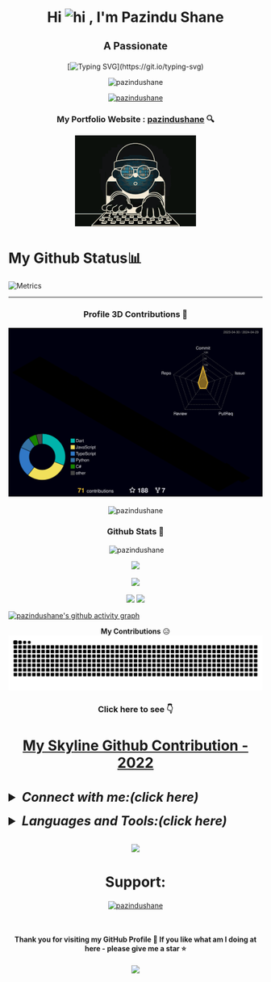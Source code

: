 <h1 align="center">Hi <img src="https://user-images.githubusercontent.com/1303154/88677602-1635ba80-d120-11ea-84d8-d263ba5fc3c0.gif" width="40px" height="40px" alt="hi">
, I'm Pazindu Shane</h1>
<h3 align="center" style="font-size: 20px">
A Passionate
</h3>
<div align="center">

[![Typing SVG](https://readme-typing-svg.herokuapp.com?font=Nunito&size=25&duration=4000&color=1B78B2&background=EB00FF00&center=true&vCenter=true&width=250&lines=FullStack+Developer;UI%2FUX++Designer;)](https://git.io/typing-svg)

</div>


<p align="center"> <img src="https://komarev.com/ghpvc/?username=pazindushane&label=Profile%20views&color=0e75b6&style=flat" alt="pazindushane" /> </p>

<p align="center"> <a href="https://github.com/ryo-ma/github-profile-trophy"><img src="https://github-profile-trophy.vercel.app/?username=pazindushane&row=1&column=7" alt="pazindushane" /></a> </p>

<div align="center">

### My Portfolio Website : [pazindushane](https://pazindushane.github.io/) 🔍

</div>

<div align="center">

![image](https://github.com/pazindushane/pazindushane/blob/master/assets/ppimage.gif)
</div>

# My Github Status📊
![Metrics](https://metrics.lecoq.io/pazindushane?template=classic&achievements=1&pagespeed=1&base.indepth=false&base.hireable=false&achievements.threshold=C&achievements.secrets=true&achievements.display=compact&achievements.limit=0&pagespeed.url=.user.website&pagespeed.detailed=false&pagespeed.screenshot=false&pagespeed.pwa=false&config.timezone=Asia%2FColombo)
**** 

<div align="center">

<h3 align="center">
  Profile 3D Contributions 🔰
</h3>

![profile 3d](https://github.com/pazindushane/pazindushane/blob/master/profile-3d-contrib/profile-night-rainbow.svg)

</div>

<p align="center"><img align="center" src="https://github-readme-stats.vercel.app/api/top-langs?username=pazindushane&show_icons=true&locale=en&layout=compact" alt="pazindushane" /></p>


<h3 align="center">
Github Stats 🧐
</h3>
<p align="center">&nbsp;<img align="center" src="https://github-readme-stats.vercel.app/api?username=pazindushane&theme=chartreuse-dark&show_icons=true&locale=en" alt="pazindushane" /></p>


<p align="center"> <img src="https://github-readme-streak-stats.herokuapp.com?user=pazindushane&theme=ads-juicy-fresh&date_format=M%20j%5B%2C%20Y%5D"/> </p>
<p align="center"> <img src="https://github-profile-summary-cards.vercel.app/api/cards/profile-details?username=pazindushane&theme=github_dark"/> </p>

<div align="center">
<img src="https://github-profile-summary-cards.vercel.app/api/cards/stats?username=pazindushane&theme=github_dark"/>
<img src="https://github-profile-summary-cards.vercel.app/api/cards/productive-time?username=pazindushane&theme=github_dark"/>
</div>

<p align="center"> 

[![pazindushane's github activity graph](https://activity-graph.herokuapp.com/graph?username=pazindushane&theme=gotham)](https://github.com/pazindushane/github-readme-activity-graph&theme=github)

</p>

<div align="center">

**My Contributions** 😥 <br>
![snake](https://github.com/pazindushane/pazindushane/blob/main/github-contribution-grid-snake.svg)
</div>

  <h3 align="center">Click here to see 👇</h3>
  <p align="center">
  <a href="https://skyline.github.com/pazindushane/2022" target="_blank">
    <h1 align="center"> My Skyline Github Contribution - 2022 </h1>
<!--     <img height="400" width="auto" src="./Skyline-Github-Contributons/Skyline-Github-Contributon-2022.gif" alt="Skyline Github Contributon 2022" /> -->
  </a>
  </p>
<br>

<details >
<summary style="font-size: 25px;font-weight: bold"><i >Connect with me:(click here)</i></summary>
<br>
<p style="text-align: center">
<a href="https://codepen.io/pazindu_shane" target="blank"><img align="center" src="https://camo.githubusercontent.com/a79c8028a36e9021ee36a97ea7c8077f69d5f1296d48ec593e95cfa6db33e2a5/68747470733a2f2f6564656e742e6769746875622e696f2f537570657254696e7949636f6e732f696d616765732f7376672f636f646570656e2e737667" alt="pazindu_shane" height="30" width="40" /></a>
<a href="https://dev.to/pazindu_shane_" target="blank"><img align="center" src="https://camo.githubusercontent.com/6cc90061976bcd4d1a61a6c76b818538b5a65754f7b7b8068fe0fa49a09def8f/68747470733a2f2f6564656e742e6769746875622e696f2f537570657254696e7949636f6e732f696d616765732f7376672f6465765f746f2e737667" alt="pazindu_shane_" height="30" width="40" /></a>
<a href="https://twitter.com/pazindu_shane_" target="blank"><img align="center" src="https://camo.githubusercontent.com/35b0b8bfbd8840f35607fb56ad0a139047fd5d6e09ceb060c5c6f0a5abd1044c/68747470733a2f2f6564656e742e6769746875622e696f2f537570657254696e7949636f6e732f696d616765732f7376672f747769747465722e737667" alt="pazindu_shane_" height="30" width="40" /></a>
<a href="https://www.linkedin.com/in/pasindu-dilmin-weerasinghe-68778913b/" target="blank"><img align="center" src="https://github.com/anirudhbelwadi/anirudhbelwadi/blob/master/images/linkedin.png" alt="pasindu dilmin weerasinghe" height="30" width="30" /></a>
<a href="https://stackoverflow.com/users/10354364/pazindu-shane" target="blank"><img align="center" src="https://camo.githubusercontent.com/ad1dcdc76b0be1423e54a791d31311e91e8e89bb8492be214cfc3390e24c323d/68747470733a2f2f6564656e742e6769746875622e696f2f537570657254696e7949636f6e732f696d616765732f7376672f737461636b6f766572666c6f772e737667" alt="https://stackoverflow.com/users/10354364/pazindu-shane" height="30" width="40" /></a>
<a href="https://codesandbox.com/pazindu_shane_" target="blank"><img align="center" src="https://avatars.githubusercontent.com/u/32880324?s=280&v=4" alt="pazindu_shane_" height="40" width="40" /></a>
<a href="https://www.kaggle.com/pazindushane" target="blank"><img align="center" src="https://camo.githubusercontent.com/96313f84e4c257e753560f701e77c29697410d36bbd327294980f90451fcb1bc/68747470733a2f2f6564656e742e6769746875622e696f2f537570657254696e7949636f6e732f696d616765732f7376672f6b6167676c652e737667" alt="pazindu_shane_" height="30" width="40" /></a>
<a href="https://www.facebook.com/profile.php?id=100063546948213" target="blank"><img align="center" src="https://cdn.jsdelivr.net/gh/devicons/devicon/icons/facebook/facebook-original.svg" alt="pazindu shane" height="30" width="40" /></a>
<a href="https://instagram.com/pazindu_shane_" target="blank"><img align="center" src="https://github.com/anirudhbelwadi/anirudhbelwadi/blob/master/images/insta.png" alt="pazindu_shane_" height="30" width="30" /></a>
<a href="https://dribbble.com/pazindushane" target="blank"><img align="center" src="https://camo.githubusercontent.com/ad020ac08fdbf9becdb52a0d5e18ec3eff97c297d8c7ef9f6ff06459e39fa984/68747470733a2f2f6564656e742e6769746875622e696f2f537570657254696e7949636f6e732f696d616765732f7376672f6472696262626c652e737667" alt="pazindushane" height="30" width="40" /></a>
<a href="https://www.behance.net/pasindudilmin" target="blank"><img align="center" src="https://camo.githubusercontent.com/5c226d2c2cfb684a65f35f1bf4d0564fae55466deae4c7fa88871f1b1cdfe3bf/68747470733a2f2f6564656e742e6769746875622e696f2f537570657254696e7949636f6e732f696d616765732f7376672f626568616e63652e737667" alt="pasindudilmin" height="30" width="40" /></a>
<a href="https://medium.com/@shanepazindu7399" target="blank"><img align="center" src="https://camo.githubusercontent.com/a583b5ce3b463c784cb87592b3da7b9b9d014d7a16adfff04b91cb1452ae4ca2/68747470733a2f2f6564656e742e6769746875622e696f2f537570657254696e7949636f6e732f696d616765732f7376672f6d656469756d2e737667" alt="@shanepazindu7399" height="30" width="40" /></a>
<a href="https://www.youtube.com/channel/UCzgCZuLvlHMXET3cLI4SJSw" target="blank"><img align="center" src="https://raw.githubusercontent.com/peterthehan/peterthehan/master/assets/youtube.svg" alt="pasindu dilmin" height="30" width="40" /></a>
<a href="https://www.codechef.com/users/pazindushane" target="blank"><img align="center" src="https://camo.githubusercontent.com/ccb5a051989c2ffe08f1923845d7611fc6f73b25d610fbebbffd300a5e79f8ed/68747470733a2f2f73332e616d617a6f6e6177732e636f6d2f636f6465636865665f7368617265642f6d6973632f66622d696d6167652d69636f6e2e706e67" alt="pazindushane" height="30" width="30" /></a>
<a href="https://www.hackerrank.com/shanepazindu7399" target="blank"><img align="center" src="https://repository-images.githubusercontent.com/253395053/f2f38a80-8182-11ea-8059-91f14f9a3274" alt="shanepazindu7399" height="30" width="30" /></a>
<a href="https://codeforces.com/profile/pazindu_shane_" target="blank"><img align="center" src="https://cdn.jsdelivr.net/npm/simple-icons@5.0.0/icons/codeforces.svg" alt="pazindu_shane_" height="30" width="25" /></a>
<a href="https://www.leetcode.com/shanepazindu7399" target="blank"><img align="center" src="https://cdn.jsdelivr.net/npm/simple-icons@5.0.0/icons/leetcode.svg" alt="shanepazindu7399" height="30" width="30" /></a>
<a href="https://www.hackerearth.com/@shanepazindu7399" target="blank"><img align="center" src="https://avatars.githubusercontent.com/u/3033794?s=280&v=4" alt="@shanepazindu7399" height="30" width="30" /></a>
<a href="https://auth.geeksforgeeks.org/user/shanepazindu7399" target="blank"><img align="center" src="https://repository-images.githubusercontent.com/316977774/4387a600-3283-11eb-97db-982ce65aa0f1" alt="shanepazindu7399" height="30" width="30" /></a>
<a href="https://www.topcoder.com/members/pasindudilmin" target="blank"><img align="center" src="https://avatars.githubusercontent.com/u/4291571?s=280&v=4" alt="pasindudilmin" height="30" width="30" /></a>
<a href="https://discord.gg/https://discord.gg/T6D3cmse" target="blank"><img align="center" src="https://raw.githubusercontent.com/peterthehan/peterthehan/master/assets/discord.svg" alt="https://discord.gg/T6D3cmse" height="30" width="40" /></a>
<a href="https://rss.com/podcasts/pazindushane/" target="blank"><img align="center" src="https://camo.githubusercontent.com/418aa0f16e95e967f0f615c71388a2b9a1a23a2dfe37532bf83ffc54c85fb7d7/68747470733a2f2f6564656e742e6769746875622e696f2f537570657254696e7949636f6e732f696d616765732f7376672f7273732e737667" alt="https://rss.com/podcasts/pazindushane/" height="30" width="40" /></a>
<a href="https://rss.com/podcasts/pazindushane/" target="blank"><img align="center" src="https://cdn.jsdelivr.net/gh/devicons/devicon/icons/slack/slack-original.svg" alt="https://rss.com/podcasts/pazindushane/" height="30" width="40" /></a>
</p>
</details>
<br>
<details >
<summary style="font-size: 25px;font-weight: bold"><i >Languages and Tools:(click here)</i></summary>
<br>
<p style="text-align: center">
<a href="https://developer.android.com" target="_blank"> <img src="https://raw.githubusercontent.com/devicons/devicon/master/icons/android/android-original-wordmark.svg" alt="android" width="40" height="40"/> </a> <a href="https://developer.android.com" target="_blank"> <img src="https://cdn.jsdelivr.net/gh/devicons/devicon/icons/androidstudio/androidstudio-original.svg" alt="android" width="40" height="40"/> </a> <a href="https://gradle.org/" target="_blank"> <img src="https://cdn.jsdelivr.net/gh/devicons/devicon/icons/gradle/gradle-plain.svg" alt="gradle" width="40" height="40"/> </a> <a href="https://angular.io" target="_blank"> <img src="https://raw.githubusercontent.com/devicons/devicon/master/icons/angularjs/angularjs-original-wordmark.svg" alt="angularjs" width="40" height="40"/> </a> <a href="https://angular.io" target="_blank"> <img src="https://cdn.jsdelivr.net/gh/devicons/devicon/icons/angularjs/angularjs-original.svg" alt="angularjs" width="40" height="40"/> </a> <a href="https://getbootstrap.com" target="_blank"> <img src="https://raw.githubusercontent.com/devicons/devicon/master/icons/bootstrap/bootstrap-plain-wordmark.svg" alt="bootstrap" width="40" height="40"/> </a>  <a href="https://www.w3schools.com/css/" target="_blank"> <img src="https://raw.githubusercontent.com/devicons/devicon/master/icons/css3/css3-original-wordmark.svg" alt="css3" width="40" height="40"/> </a>  <a href="https://expressjs.com" target="_blank"> <img src="https://raw.githubusercontent.com/devicons/devicon/master/icons/express/express-original-wordmark.svg" alt="express" width="40" height="40"/> </a> <a href="https://www.figma.com/" target="_blank"> <img src="https://www.vectorlogo.zone/logos/figma/figma-icon.svg" alt="figma" width="40" height="40"/> </a> <a href="https://firebase.google.com/" target="_blank"> <img src="https://www.vectorlogo.zone/logos/firebase/firebase-icon.svg" alt="firebase" width="40" height="40"/> </a> <a href="https://flutter.dev" target="_blank"> <img src="https://www.vectorlogo.zone/logos/flutterio/flutterio-icon.svg" alt="flutter" width="40" height="40"/> </a> <a href="https://git-scm.com/" target="_blank"> <img src="https://www.vectorlogo.zone/logos/git-scm/git-scm-icon.svg" alt="git" width="40" height="40"/> </a> <a href="https://www.w3.org/html/" target="_blank"> <img src="https://raw.githubusercontent.com/devicons/devicon/master/icons/html5/html5-original-wordmark.svg" alt="html5" width="40" height="40"/> </a> <a href="https://www.adobe.com/in/products/illustrator.html" target="_blank"> <img src="https://www.vectorlogo.zone/logos/adobe_illustrator/adobe_illustrator-icon.svg" alt="illustrator" width="40" height="40"/> </a> <a href="https://www.java.com" target="_blank"> <img src="https://raw.githubusercontent.com/devicons/devicon/master/icons/java/java-original.svg" alt="java" width="40" height="40"/> </a> <a href="https://developer.mozilla.org/en-US/docs/Web/JavaScript" target="_blank"> <img src="https://raw.githubusercontent.com/devicons/devicon/master/icons/javascript/javascript-original.svg" alt="javascript" width="40" height="40"/> </a>  <a href="https://jquery.com/" target="_blank"> <img src="https://cdn.jsdelivr.net/gh/devicons/devicon/icons/jquery/jquery-original-wordmark.svg" alt="mongodb" width="40" height="40"/> </a>  <a href="https://www.mongodb.com/" target="_blank"> <img src="https://raw.githubusercontent.com/devicons/devicon/master/icons/mongodb/mongodb-original-wordmark.svg" alt="mongodb" width="40" height="40"/> </a> <a href="https://www.mysql.com/" target="_blank"> <img src="https://raw.githubusercontent.com/devicons/devicon/master/icons/mysql/mysql-original-wordmark.svg" alt="mysql" width="40" height="40"/> </a> <a href="https://nodejs.org" target="_blank"> <img src="https://raw.githubusercontent.com/devicons/devicon/master/icons/nodejs/nodejs-original-wordmark.svg" alt="nodejs" width="40" height="40"/> </a> <a href="https://www.npmjs.com/" target="_blank"> <img src="https://cdn.jsdelivr.net/gh/devicons/devicon/icons/npm/npm-original-wordmark.svg" alt="nodejs" width="40" height="40"/> </a> <a href="https://www.photoshop.com/en" target="_blank"> <img src="https://raw.githubusercontent.com/devicons/devicon/master/icons/photoshop/photoshop-line.svg" alt="photoshop" width="40" height="40"/> </a>  <a href="https://www.postgresql.org" target="_blank"> <img src="https://raw.githubusercontent.com/devicons/devicon/master/icons/postgresql/postgresql-original-wordmark.svg" alt="postgresql" width="40" height="40"/> </a> <a href="https://postman.com" target="_blank"> <img src="https://www.vectorlogo.zone/logos/getpostman/getpostman-icon.svg" alt="postman" width="40" height="40"/> </a> <a href="https://reactjs.org/" target="_blank"> <img src="https://raw.githubusercontent.com/devicons/devicon/master/icons/react/react-original-wordmark.svg" alt="react" width="40" height="40"/> </a> <a href="https://reactnative.dev/" target="_blank"> <img src="https://reactnative.dev/img/header_logo.svg" alt="reactnative" width="40" height="40"/> </a>  
<a href="https://sass-lang.com" target="_blank"> <img src="https://raw.githubusercontent.com/devicons/devicon/master/icons/sass/sass-original.svg" alt="sass" width="40" height="40"/> </a> <a href="https://spring.io/" target="_blank"> <img src="https://www.vectorlogo.zone/logos/springio/springio-icon.svg" alt="spring" width="40" height="40"/> </a> 
<a href="https://www.typescriptlang.org/" target="_blank"> <img src="https://raw.githubusercontent.com/devicons/devicon/master/icons/typescript/typescript-original.svg" alt="typescript" width="40" height="40"/> </a> <a href="https://www.adobe.com/products/xd.html" target="_blank"> <img src="https://cdn.worldvectorlogo.com/logos/adobe-xd.svg" alt="xd" width="40" height="40"/> </a>  <a href="https://www.jetbrains.com/" target="_blank"> <img src="https://cdn.jsdelivr.net/gh/devicons/devicon/icons/jetbrains/jetbrains-original.svg" alt="jetbrains" width="40" height="40"/> </a>  <a href="https://www.php.net/" target="_blank"> <img src="https://cdn.jsdelivr.net/gh/devicons/devicon/icons/php/php-original.svg" alt="jetbrains" width="40" height="40"/> </a>  <a href="https://www.python.org/" target="_blank"> <img src="https://cdn.jsdelivr.net/gh/devicons/devicon/icons/python/python-original-wordmark.svg" alt="jetbrains" width="40" height="40"/> </a>  <a href="https://tailwindcss.com/" target="_blank"> <img src="https://cdn.jsdelivr.net/gh/devicons/devicon/icons/tailwindcss/tailwindcss-plain.svg" alt="jetbrains" width="40" height="40"/> </a> <a href="https://tomcat.apache.org/" target="_blank"> <img src="https://cdn.jsdelivr.net/gh/devicons/devicon/icons/tomcat/tomcat-original.svg" alt="jetbrains" width="40" height="40"/> </a> <a href="https://code.visualstudio.com/" target="_blank"> <img src="https://cdn.jsdelivr.net/gh/devicons/devicon/icons/vscode/vscode-original.svg" alt="jetbrains" width="40" height="40"/> </a> <a href="https://www.jetbrains.com/webstorm/" target="_blank"> <img src="https://cdn.jsdelivr.net/gh/devicons/devicon/icons/webstorm/webstorm-original.svg" alt="jetbrains" width="40" height="40"/> </a> <a href="https://wordpress.com/" target="_blank"> <img src="https://cdn.jsdelivr.net/gh/devicons/devicon/icons/wordpress/wordpress-original.svg" alt="jetbrains" width="40" height="40"/> </a>
</p>
</details>

<br>
<p align="center">
<a href="https://profile.codersrank.io/user/pazindushane"><img width="494px" src="https://cr-ss-service.azurewebsites.net/api/ScreenShot?widget=summary&username=pazindushane&layout=horizontal&badges=3&show-avatar=true&min-width=494px&branding=false&style=--bg-color:%23fff;--border:1px%20solid%23e4e2e2;--border-radius:4px;--header-padding:20px;--header-bg-color:%232f80ed;--name-font-size:18px;--name-font-weight:bold;--rank-font-size:14px;--preloader-color:%232f80ed;--badges-padding:20px;--badge-box-shadow:none;--badge-border:1px%20solid%23e4e2e2;--badge-rank-font-size:12px;--badge-location-font-size:12px;--badge-padding:10px;--badge-margin:10px;--badge-icon-size:16px;--badge-technology-font-size:14px;--badge-technology-font-weight:normal)" /></a>
</p>

<h1 align="center">Support:</h1>

<p align="center"><a href="https://www.buymeacoffee.com/pazindushane"> <img align="center" src="https://cdn.buymeacoffee.com/buttons/v2/default-yellow.png" height="50" width="210" alt="pazindushane" /></a></p>

<br>

<h4 align="center">
Thank you for visiting my GitHub Profile 🤝
If you like what am I doing at here - please give me a star ⭐ 

</h4>

<p align="center">
  <img src="https://capsule-render.vercel.app/api?type=waving&color=gradient&height=80&section=footer"/>
</p>
